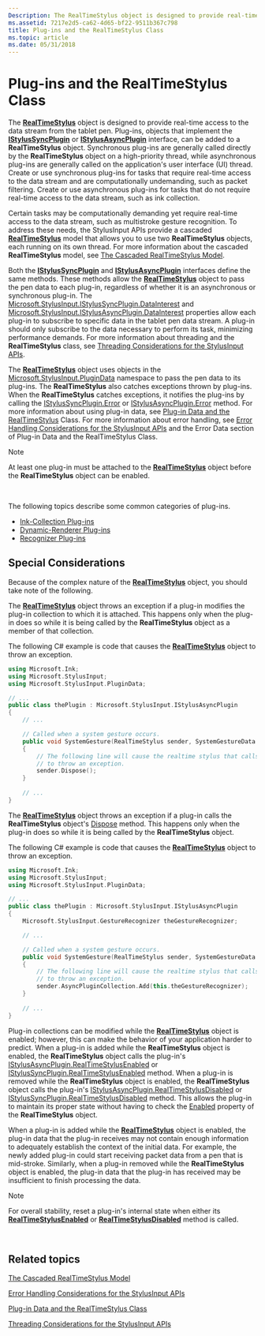 ```yaml
---
Description: The RealTimeStylus object is designed to provide real-time access to the data stream from the tablet pen.
ms.assetid: 7217e2d5-ca62-4d65-bf22-9511b367c798
title: Plug-ins and the RealTimeStylus Class
ms.topic: article
ms.date: 05/31/2018
---
```


# Plug-ins and the RealTimeStylus Class

The [**RealTimeStylus**](realtimestylus-class.md) object is designed to provide real-time access to the data stream from the tablet pen. Plug-ins, objects that implement the [**IStylusSyncPlugin**](https://msdn.microsoft.com/library/ms704312(v=VS.85).aspx) or [**IStylusAsyncPlugin**](https://msdn.microsoft.com/library/ms702522(v=VS.85).aspx) interface, can be added to a **RealTimeStylus** object. Synchronous plug-ins are generally called directly by the **RealTimeStylus** object on a high-priority thread, while asynchronous plug-ins are generally called on the application's user interface (UI) thread. Create or use synchronous plug-ins for tasks that require real-time access to the data stream and are computationally undemanding, such as packet filtering. Create or use asynchronous plug-ins for tasks that do not require real-time access to the data stream, such as ink collection.

Certain tasks may be computationally demanding yet require real-time access to the data stream, such as multistroke gesture recognition. To address these needs, the StylusInput APIs provide a cascaded [**RealTimeStylus**](realtimestylus-class.md) model that allows you to use two **RealTimeStylus** objects, each running on its own thread. For more information about the cascaded **RealTimeStylus** model, see [The Cascaded RealTimeStylus Model](the-cascaded-realtimestylus-model.md).

Both the [**IStylusSyncPlugin**](https://msdn.microsoft.com/library/ms704312(v=VS.85).aspx) and [**IStylusAsyncPlugin**](https://msdn.microsoft.com/library/ms702522(v=VS.85).aspx) interfaces define the same methods. These methods allow the [**RealTimeStylus**](realtimestylus-class.md) object to pass the pen data to each plug-in, regardless of whether it is an asynchronous or synchronous plug-in. The [Microsoft.StylusInput.IStylusSyncPlugin.DataInterest](https://msdn.microsoft.com/library/ms824752(v=MSDN.10).aspx) and [Microsoft.StylusInput.IStylusAsyncPlugin.DataInterest](https://msdn.microsoft.com/library/ms824769(v=MSDN.10).aspx) properties allow each plug-in to subscribe to specific data in the tablet pen data stream. A plug-in should only subscribe to the data necessary to perform its task, minimizing performance demands. For more information about threading and the **RealTimeStylus** class, see [Threading Considerations for the StylusInput APIs](threading-considerations-for-the-stylusinput-apis.md).

The [**RealTimeStylus**](realtimestylus-class.md) object uses objects in the [Microsoft.StylusInput.PluginData](https://msdn.microsoft.com/library/ms823992(v=MSDN.10).aspx) namespace to pass the pen data to its plug-ins. The **RealTimeStylus** also catches exceptions thrown by plug-ins. When the **RealTimeStylus** catches exceptions, it notifies the plug-ins by calling the [IStylusSyncPlugin.Error](https://msdn.microsoft.com/library/ms824754(v=MSDN.10).aspx) or [IStylusAsyncPlugin.Error](https://msdn.microsoft.com/library/ms824771(v=MSDN.10).aspx) method. For more information about using plug-in data, see [Plug-in Data and the RealTimeStylus](plug-in-data-and-the-realtimestylus-class.md) Class. For more information about error handling, see [Error Handling Considerations for the StylusInput APIs](error-handling-considerations-for-the-stylusinput-apis.md) and the Error Data section of Plug-in Data and the RealTimeStylus Class.

> [!Note]  
> At least one plug-in must be attached to the [**RealTimeStylus**](realtimestylus-class.md) object before the **RealTimeStylus** object can be enabled.

 

The following topics describe some common categories of plug-ins.

-   [Ink-Collection Plug-ins](ink-collection-plug-ins.md)
-   [Dynamic-Renderer Plug-ins](dynamic-renderer-plug-ins.md)
-   [Recognizer Plug-ins](recognizer-plug-ins.md)

## Special Considerations

Because of the complex nature of the [**RealTimeStylus**](realtimestylus-class.md) object, you should take note of the following.

The [**RealTimeStylus**](realtimestylus-class.md) object throws an exception if a plug-in modifies the plug-in collection to which it is attached. This happens only when the plug-in does so while it is being called by the **RealTimeStylus** object as a member of that collection.

The following C\# example is code that causes the [**RealTimeStylus**](realtimestylus-class.md) object to throw an exception.


```C++
using Microsoft.Ink;
using Microsoft.StylusInput;
using Microsoft.StylusInput.PluginData;

// ...
public class thePlugin : Microsoft.StylusInput.IStylusAsyncPlugin
{
    // ...

    // Called when a system gesture occurs.
    public void SystemGesture(RealTimeStylus sender, SystemGestureData data)
    {
        // The following line will cause the realtime stylus that calls this method
        // to throw an exception.
        sender.Dispose();
    }
    
    // ...
}
```



The [**RealTimeStylus**](realtimestylus-class.md) object throws an exception if a plug-in calls the **RealTimeStylus** object's [Dispose](https://msdn.microsoft.com/library/ms825891(v=MSDN.10).aspx) method. This happens only when the plug-in does so while it is being called by the **RealTimeStylus** object.

The following C\# example is code that causes the [**RealTimeStylus**](realtimestylus-class.md) object to throw an exception.


```C++
using Microsoft.Ink;
using Microsoft.StylusInput;
using Microsoft.StylusInput.PluginData;

// ...
public class thePlugin : Microsoft.StylusInput.IStylusAsyncPlugin
{
    Microsoft.StylusInput.GestureRecognizer theGestureRecognizer;

    // ...

    // Called when a system gesture occurs.
    public void SystemGesture(RealTimeStylus sender, SystemGestureData data)
    {
        // The following line will cause the realtime stylus that calls this method
        // to throw an exception.
        sender.AsyncPluginCollection.Add(this.theGestureRecognizer);
    }
    
    // ...
}
```



Plug-in collections can be modified while the [**RealTimeStylus**](realtimestylus-class.md) object is enabled; however, this can make the behavior of your application harder to predict. When a plug-in is added while the **RealTimeStylus** object is enabled, the **RealTimeStylus** object calls the plug-in's [IStylusAsyncPlugin.RealTimeStylusEnabled](https://msdn.microsoft.com/library/ms824775(v=MSDN.10).aspx) or [IStylusSyncPlugin.RealTimeStylusEnabled](https://msdn.microsoft.com/library/ms824758(v=MSDN.10).aspx) method. When a plug-in is removed while the **RealTimeStylus** object is enabled, the **RealTimeStylus** object calls the plug-in's [IStylusAsyncPlugin.RealTimeStylusDisabled](https://msdn.microsoft.com/library/ms824774(v=MSDN.10).aspx) or [IStylusSyncPlugin.RealTimeStylusDisabled](https://msdn.microsoft.com/library/ms824757(v=MSDN.10).aspx) method. This allows the plug-in to maintain its proper state without having to check the [Enabled](https://msdn.microsoft.com/library/ms824832(v=MSDN.10).aspx) property of the **RealTimeStylus** object.

When a plug-in is added while the [**RealTimeStylus**](realtimestylus-class.md) object is enabled, the plug-in data that the plug-in receives may not contain enough information to adequately establish the context of the initial data. For example, the newly added plug-in could start receiving packet data from a pen that is mid-stroke. Similarly, when a plug-in removed while the **RealTimeStylus** object is enabled, the plug-in data that the plug-in has received may be insufficient to finish processing the data.

> [!Note]  
> For overall stability, reset a plug-in's internal state when either its [**RealTimeStylusEnabled**](/windows/desktop/api/RTSCom/nf-rtscom-istylusplugin-realtimestylusenabled) or [**RealTimeStylusDisabled**](/windows/desktop/api/RTSCom/nf-rtscom-istylusplugin-realtimestylusdisabled) method is called.

 

## Related topics

<dl> <dt>

[The Cascaded RealTimeStylus Model](the-cascaded-realtimestylus-model.md)
</dt> <dt>

[Error Handling Considerations for the StylusInput APIs](error-handling-considerations-for-the-stylusinput-apis.md)
</dt> <dt>

[Plug-in Data and the RealTimeStylus Class](plug-in-data-and-the-realtimestylus-class.md)
</dt> <dt>

[Threading Considerations for the StylusInput APIs](threading-considerations-for-the-stylusinput-apis.md)
</dt> </dl>

 

 



